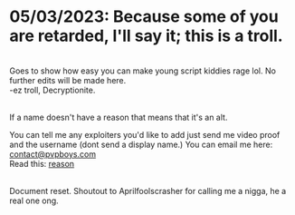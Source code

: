 <h1>05/03/2023: Because some of you are retarded, I'll say it; this is a troll.</h1> <br />
Goes to show how easy you can make young script kiddies rage lol. No further edits will be made here. <br />
-ez troll, Decryptionite.
<br />
<br />


If a name doesn't have a reason that means that it's an alt.

You can tell me any exploiters you'd like to add just send me video proof and the username (dont send a display name.) 
You can email me here: contact@pvpboys.com
<br />
Read this: <a href="reason">reason</a>
<br />


<br />
Document reset. Shoutout to Aprilfoolscrasher for calling me a nigga, he a real one ong.


